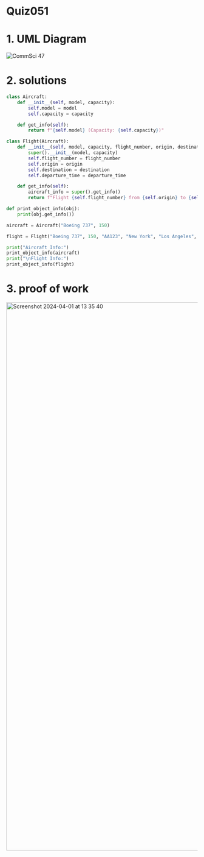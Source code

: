 # Quiz051


# 1. UML Diagram

![CommSci 47](https://github.com/Rokyyz/UNIT4/assets/134658259/2a992d1f-19bf-44df-b0b9-4cbcfc3c7da4)


# 2. solutions


```.py
class Aircraft:
    def __init__(self, model, capacity):
        self.model = model
        self.capacity = capacity

    def get_info(self):
        return f"{self.model} (Capacity: {self.capacity})"

class Flight(Aircraft):
    def __init__(self, model, capacity, flight_number, origin, destination, departure_time):
        super().__init__(model, capacity)
        self.flight_number = flight_number
        self.origin = origin
        self.destination = destination
        self.departure_time = departure_time

    def get_info(self):
        aircraft_info = super().get_info()
        return f"Flight {self.flight_number} from {self.origin} to {self.destination} departs at {self.departure_time}. Aircraft: {aircraft_info}"

def print_object_info(obj):
    print(obj.get_info())

aircraft = Aircraft("Boeing 737", 150)

flight = Flight("Boeing 737", 150, "AA123", "New York", "Los Angeles", "10:00 AM")

print("Aircraft Info:")
print_object_info(aircraft)
print("\nFlight Info:")
print_object_info(flight)

```

# 3. proof of work
<img width="1440" alt="Screenshot 2024-04-01 at 13 35 40" src="https://github.com/Rokyyz/UNIT4/assets/134658259/1faa86f8-c74f-4bf5-b337-dc93bfb9e915">

